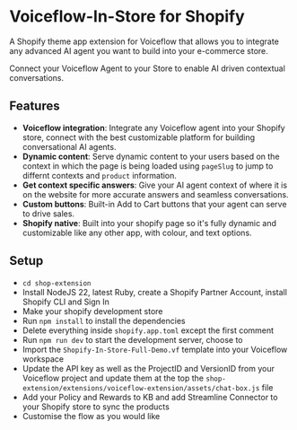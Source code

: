 # Voiceflow-In-Store for Shopify

A Shopify theme app extension for Voiceflow that allows you to integrate any advanced AI agent you want to build into your e-commerce store.

Connect your Voiceflow Agent to your Store to enable AI driven contextual conversations.

## Features

- **Voiceflow integration**: Integrate any Voiceflow agent into your Shopify store, connect with the best customizable platform for building conversational AI agents.
- **Dynamic content**: Serve dynamic content to your users based on the context in which the page is being loaded using `pageSlug` to jump to differnt contexts and `product` information.
- **Get context specific answers**: Give your AI agent context of where it is on the website for more accurate answers and seamless conversations.
- **Custom buttons**: Built-in Add to Cart buttons that your agent can serve to drive sales.
- **Shopify native**: Built into your shopify page so it's fully dynamic and customizable like any other app, with colour, and text options.

## Setup

- `cd shop-extension`
- Install NodeJS 22, latest Ruby, create a Shopify Partner Account, install Shopify CLI and Sign In 
- Make your shopify development store
- Run `npm install` to install the dependencies
- Delete everything inside `shopify.app.toml` except the first comment
- Run `npm run dev` to start the development server, choose to 
- Import the `Shopify-In-Store-Full-Demo.vf` template into your Voiceflow workspace
- Update the API key as well as the ProjectID and VersionID from your Voiceflow project and update them at the top the `shop-extension/extensions/voiceflow-extension/assets/chat-box.js` file
- Add your Policy and Rewards to KB and add Streamline Connector to your Shopify store to sync the products
- Customise the flow as you would like
